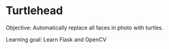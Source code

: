 # Turtlehead
Objective: Automatically replace all faces in photo with turtles. 

Learning goal: Learn Flask and OpenCV
